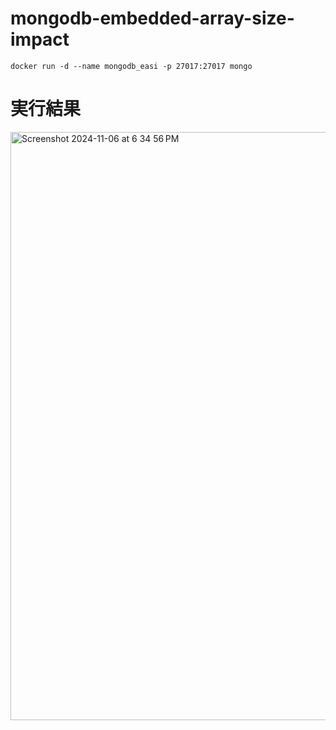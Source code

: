 # mongodb-embedded-array-size-impact

```
docker run -d --name mongodb_easi -p 27017:27017 mongo
```

# 実行結果

<img width="941" alt="Screenshot 2024-11-06 at 6 34 56 PM" src="https://github.com/user-attachments/assets/4d0fe88d-05e2-4d8c-9af2-1090722d8538">
